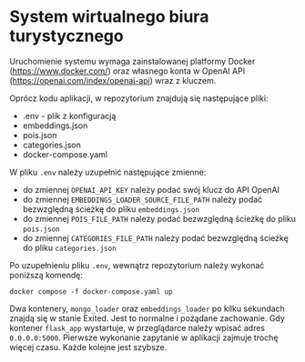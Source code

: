 # System wirtualnego biura turystycznego

Uruchomienie systemu wymaga zainstalowanej platformy Docker (https://www.docker.com/) oraz
własnego konta w OpenAI API (https://openai.com/index/openai-api) wraz z kluczem.

Oprócz kodu aplikacji, w repozytorium znajdują się następujące pliki:
- .env - plik z konfiguracją
- embeddings.json
- pois.json
- categories.json
- docker-compose.yaml

W pliku `.env` należy uzupełnić następujące zmienne:
- do zmiennej `OPENAI_API_KEY` należy podać swój klucz do API OpenAI
- do zmiennej `EMBEDDINGS_LOADER_SOURCE_FILE_PATH` należy podać bezwzględną ścieżkę do pliku `embeddings.json`
- do zmiennej `POIS_FILE_PATH` należy podać bezwzględną ścieżkę do pliku `pois.json`
- do zmiennej `CATEGORIES_FILE_PATH` należy podać bezwzględną ścieżkę do pliku `categories.json`


Po uzupełnieniu pliku `.env`, wewnątrz repozytorium należy wykonać poniższą komendę:

```commandline
docker compose -f docker-compose.yaml up
```

Dwa kontenery, `mongo_loader` oraz `embeddings_loader` po kilku sekundach znajdą się w stanie Exited. Jest to normalne 
i pożądane zachowanie. Gdy kontener `flask_app` wystartuje, w przeglądarce należy wpisać adres `0.0.0.0:5000`. Pierwsze
wykonanie zapytanie w aplikacji zajmuje trochę więcej czasu. Każde kolejne jest szybsze.